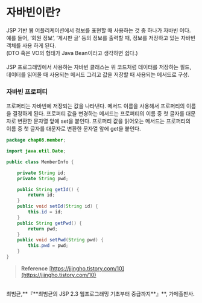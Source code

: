 # **자바빈이란?**

JSP 기반 웹 어플리케이션에서 정보를 표현할 때 사용하는 것 중 하나가 자바빈 이다.
<br/>
예를 들어, ‘회원 정보’, ‘게시판 글’ 등의 정보를 출력할 때, 정보를 저장하고 있는 자바빈 객체를 사용 하게 된다. <br/>(DTO 혹은 VO의 형태가 Java Bean이라고 생각하면 쉽다.)
<br/><br/>
JSP 프로그래밍에서 사용하는 자바빈 클래스는 위 코드처럼 데이터를 저장하는 필드, 데이터를 읽어올 때 사용되는 메서드 그리고 값을 저장할 때 사용되는 메서드로 구성.
<br/>
### **자바빈 프로퍼티**

프로퍼티는 자바빈에 저장되는 값을 나타낸다. 메서드 이름을 사용해서 프로퍼티의 이름을 결정하게 된다. 프로퍼티 값을 변경하는 메서드는 프로퍼티의 이름 중 첫 글자를 대문자로 변환한 문자열 앞에 set을 붙인다. 프로퍼티 값을 읽어오는 메서드는 프로퍼티의 이름 중 첫 글자를 대문자로 변환한 문자열 앞에 get을 붙인다.

```java
package chap08.member;

import java.util.Date;

public class MemberInfo {

	private String id;
	private String pwd;

	public String getId() {
		return id;
	}
	public void setId(String id) {
		this.id = id;
	}
	public String getPwd() {
		return pwd;
	}
	public void setPwd(String pwd) {
		this.pwd = pwd;
	}
}
```


>**Reference** [https://jjingho.tistory.com/10](https://jjingho.tistory.com/10)
<br/>
최범균,**『**최범균의 JSP 2.3 웹프로그래밍 기초부터 중급까지**』**, 가메출판사.